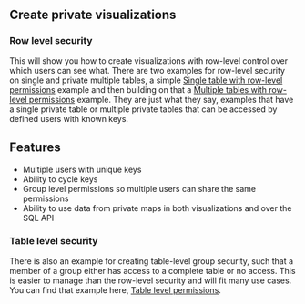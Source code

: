 ## Create private visualizations

### Row level security

This will show you how to create visualizations with row-level control over which users can see what. There are two examples for row-level security on single and private multiple tables, a simple [Single table with row-level permissions](row-level/README.md) example and then building on that a [Multiple tables with row-level permissions](row-level/MultiTable.md) example. They are just what they say, examples that have a single private table or multiple private tables that can be accessed by defined users with known keys. 

## Features

 * Multiple users with unique keys
 * Ability to cycle keys 
 * Group level permissions so multiple users can share the same permissions
 * Ability to use data from private maps in both visualizations and over the SQL API

### Table level security

There is also an example for creating table-level group security, such that a member of a group either has access to a complete table or no access. This is easier to manage than the row-level security and will fit many use cases. You can find that example here, [Table level permissions](table-level/README.md).

